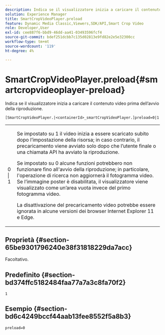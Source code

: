```yaml
---
description: Indica se il visualizzatore inizia a caricare il contenuto video prima dell’avvio della riproduzione.
solution: Experience Manager
title: SmartCropVideoPlayer.preload
feature: Dynamic Media Classic,Viewers,SDK/API,Smart Crop Video
role: Developer,User
exl-id: cee887f6-bbd9-46dd-aa41-03493596fcf4
source-git-commit: bdef251dcbb7c135d02813e9fd82e2e5e32300cc
workflow-type: tm+mt
source-wordcount: '119'
ht-degree: 4%

---
```


# SmartCropVideoPlayer.preload{#smartcropvideoplayer-preload}

Indica se il visualizzatore inizia a caricare il contenuto video prima dell’avvio della riproduzione.

`[SmartCropVideoPlayer.|<containerId>_smartCropVideoPlayer.]preload=0|1`

<table id="table_AE7AAFA9B4374E31B51D06511EB96401"> 
 <tbody> 
  <tr> 
   <td colname="col1"> <p> <span class="codeph"> 0 | 1 </span> </p> </td> 
   <td colname="col2"> <p> Se impostato su <span class="codeph"> 1 </span> il video inizia a essere scaricato subito dopo l’impostazione della risorsa; in caso contrario, il precaricamento viene avviato solo dopo che l’utente finale o una chiamata API ha avviato la riproduzione. </p> <p>Se impostato su <span class="codeph"> 0 </span> alcune funzioni potrebbero non funzionare fino all'avvio della riproduzione; in particolare, l'operazione di ricerca non aggiornerà il fotogramma video. Se l’immagine poster è disabilitata, il visualizzatore viene visualizzato come un’area vuota invece del primo fotogramma video. </p> <p>La disattivazione del precaricamento video potrebbe essere ignorata in alcune versioni dei browser Internet Explorer 11 e Edge. </p> </td> 
  </tr> 
 </tbody> 
</table>

## Proprietà {#section-65be9301796240e38f31818229da7acc}

Facoltativo.

## Predefinito {#section-bd374ffc5182484faa77a7a3c8fa70f2}

`1`

## Esempio {#section-bd6c4249bccf44aab13fee8552f5a8b3}

`preload=0`
